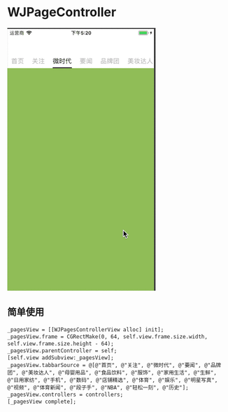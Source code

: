 # WJPageController
![gif](https://github.com/wangjiegit/WJPageController/blob/master/WJPageController/WJPageController.GIF)

## 简单使用

``` 
_pagesView = [[WJPagesControllerView alloc] init];
_pagesView.frame = CGRectMake(0, 64, self.view.frame.size.width, self.view.frame.size.height - 64);
_pagesView.parentController = self;
[self.view addSubview:_pagesView];
_pagesView.tabbarSource = @[@"首页", @"关注", @"微时代", @"要闻", @"品牌团", @"美妆达人", @"母婴用品", @"食品饮料", @"服饰", @"家用生活", @"生鲜", @"日用家纺", @"手机", @"数码", @"店铺精选", @"体育", @"娱乐", @"明星写真", @"视频", @"体育新闻", @"段子手", @"NBA", @"轻松一刻", @"历史"];
_pagesView.controllers = controllers;
[_pagesView complete];
```
